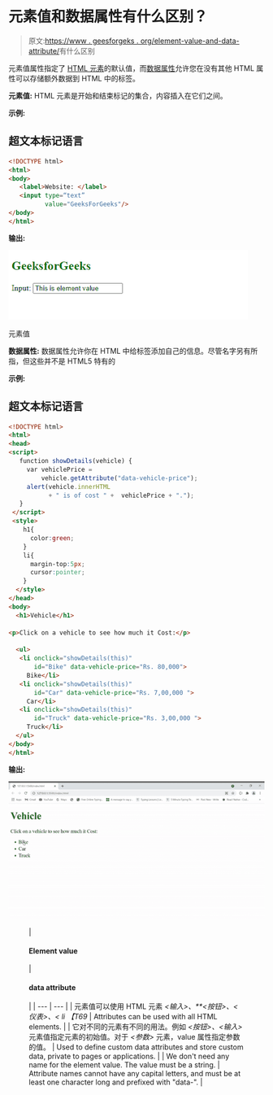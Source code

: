 # 元素值和数据属性有什么区别？

> 原文:[https://www . geesforgeks . org/element-value-and-data-attribute/](https://www.geeksforgeeks.org/whats-the-difference-between-element-value-and-data-attribute/)有什么区别

元素值属性指定了 [HTML 元素](https://www.geeksforgeeks.org/html-elements/)的默认值，而[数据属性](https://www.geeksforgeeks.org/html-data-attributes/)允许您在没有其他 HTML 属性可以存储额外数据到 HTML 中的标签。

**元素值:** HTML 元素是开始和结束标记的集合，内容插入在它们之间。

**示例:**

## 超文本标记语言

```html
<!DOCTYPE html>  
<html>
<body>
   <label>Website: </label>
   <input type=“text” 
          value="GeeksForGeeks"/>    
</body>
</html>
```

**输出:**

![](img/c52f169caae3577c5787a286d4d55726.png)

元素值

**数据属性:** 数据属性允许你在 HTML 中给标签添加自己的信息。尽管名字另有所指，但这些并不是 HTML5 特有的

**示例:**

## 超文本标记语言

```html
<!DOCTYPE html>
<html>
<head>
<script>
   function showDetails(vehicle) {
     var vehiclePrice = 
         vehicle.getAttribute("data-vehicle-price");
     alert(vehicle.innerHTML 
           + " is of cost " +  vehiclePrice + ".");
   }
 </script>
 <style>
    h1{
      color:green;
    }
    li{
      margin-top:5px;
      cursor:pointer;
    }
  </style>
</head>
<body>
  <h1>Vehicle</h1> 

<p>Click on a vehicle to see how much it Cost:</p>

  <ul>
   <li onclick="showDetails(this)" 
       id="Bike" data-vehicle-price="Rs. 80,000">     
     Bike</li>
   <li onclick="showDetails(this)" 
       id="Car" data-vehicle-price="Rs. 7,00,000 ">
     Car</li>  
   <li onclick="showDetails(this)" 
       id="Truck" data-vehicle-price="Rs. 3,00,000 ">
     Truck</li>  
  </ul>
</body>
</html>                    
```

**输出:**

![](img/ebde57e09a64cb49f5be9accc96a9e41.png)

<figure class="table">

| 

#### Element value

 | 

#### data attribute

 |
| --- | --- |
| 元素值可以使用 HTML 元素 *<输入>、**<按钮>、<仪表>、< li 【T69* | Attributes can be used with all HTML elements. |
| 它对不同的元素有不同的用法。例如 *<按钮>、<输入>* 元素值指定元素的初始值。对于 *<参数>* 元素，value 属性指定参数的值。 | Used to define custom data attributes and store custom data, private to pages or applications. |
| We don't need any name for the element value. The value must be a string. | Attribute names cannot have any capital letters, and must be at least one character long and prefixed with "data-". |

</figure>